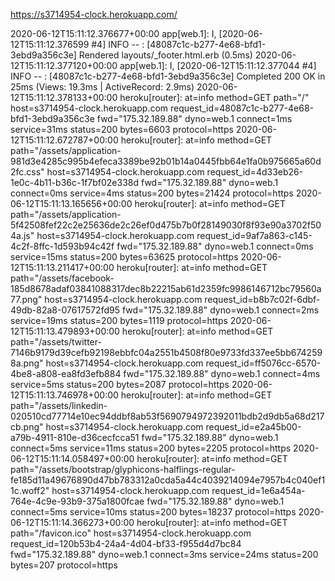 https://s3714954-clock.herokuapp.com/

2020-06-12T15:11:12.376677+00:00 app[web.1]: I, [2020-06-12T15:11:12.376599 #4]  INFO -- : [48087c1c-b277-4e68-bfd1-3ebd9a356c3e]   Rendered layouts/_footer.html.erb (0.5ms)
2020-06-12T15:11:12.377120+00:00 app[web.1]: I, [2020-06-12T15:11:12.377044 #4]  INFO -- : [48087c1c-b277-4e68-bfd1-3ebd9a356c3e] Completed 200 OK in 25ms (Views: 19.3ms | ActiveRecord: 2.9ms)
2020-06-12T15:11:12.378133+00:00 heroku[router]: at=info method=GET path="/" host=s3714954-clock.herokuapp.com request_id=48087c1c-b277-4e68-bfd1-3ebd9a356c3e fwd="175.32.189.88" dyno=web.1 connect=1ms service=31ms status=200 bytes=6603 protocol=https
2020-06-12T15:11:12.672787+00:00 heroku[router]: at=info method=GET path="/assets/application-981d3e4285c995b4efeca3389be92b01b14a0445fbb64e1fa0b975665a60d2fc.css" host=s3714954-clock.herokuapp.com request_id=4d33eb26-1e0c-4b11-b36c-1f7bf02e338d fwd="175.32.189.88" dyno=web.1 connect=0ms service=4ms status=200 bytes=21424 protocol=https
2020-06-12T15:11:13.165656+00:00 heroku[router]: at=info method=GET path="/assets/application-5f42508fef22c2e25636de2c26ef0d475b7b0f28149030f8f93e90a3702f504a.js" host=s3714954-clock.herokuapp.com request_id=9af7a863-c145-4c2f-8ffc-1d593b94c42f fwd="175.32.189.88" dyno=web.1 connect=0ms service=15ms status=200 bytes=63625 protocol=https
2020-06-12T15:11:13.211417+00:00 heroku[router]: at=info method=GET path="/assets/facebook-185d8678adaf03841088317dec8b22215ab61d2359fc9986146712bc79560a77.png" host=s3714954-clock.herokuapp.com request_id=b8b7c02f-6dbf-49db-82a8-07617572fd95 fwd="175.32.189.88" dyno=web.1 connect=2ms service=19ms status=200 bytes=1119 protocol=https
2020-06-12T15:11:13.479893+00:00 heroku[router]: at=info method=GET path="/assets/twitter-7146b9179d39cefb92198ebbfc04a2551b4508f80e9733fd337ee5bb6742598a.png" host=s3714954-clock.herokuapp.com request_id=ff5076cc-6570-4be8-a808-ea8fd3efb884 fwd="175.32.189.88" dyno=web.1 connect=4ms service=5ms status=200 bytes=2087 protocol=https
2020-06-12T15:11:13.746978+00:00 heroku[router]: at=info method=GET path="/assets/linkedin-020510cd77714e10ec94ddbf8ab53f5690794972392011bdb2d9db5a68d217cb.png" host=s3714954-clock.herokuapp.com request_id=e2a45b00-a79b-4911-810e-d36cecfcca51 fwd="175.32.189.88" dyno=web.1 connect=5ms service=11ms status=200 bytes=2205 protocol=https
2020-06-12T15:11:14.058497+00:00 heroku[router]: at=info method=GET path="/assets/bootstrap/glyphicons-halflings-regular-fe185d11a49676890d47bb783312a0cda5a44c4039214094e7957b4c040ef11c.woff2" host=s3714954-clock.herokuapp.com request_id=1e6a454a-764e-4c9e-93b9-375a1800fcae fwd="175.32.189.88" dyno=web.1 connect=5ms service=10ms status=200 bytes=18237 protocol=https
2020-06-12T15:11:14.366273+00:00 heroku[router]: at=info method=GET path="/favicon.ico" host=s3714954-clock.herokuapp.com request_id=120b53b4-24a4-4d04-bf33-f955d4d7bc84 fwd="175.32.189.88" dyno=web.1 connect=3ms service=24ms status=200 bytes=207 protocol=https
